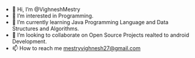 - 👋 Hi, I’m @VighneshMestry
- 👀 I’m interested in Programming.
- 🌱 I’m currently learning Java Programming Language and Data Structures and Algorithms.
- 💞️ I’m looking to collaborate on Open Source Projects realted to android Development.
- 📫 How to reach me mestryvighnesh27@gmail.com

<!---
VighneshMestry/VighneshMestry is a ✨ special ✨ repository because its `README.md` (this file) appears on your GitHub profile.
You can click the Preview link to take a look at your changes.
--->
